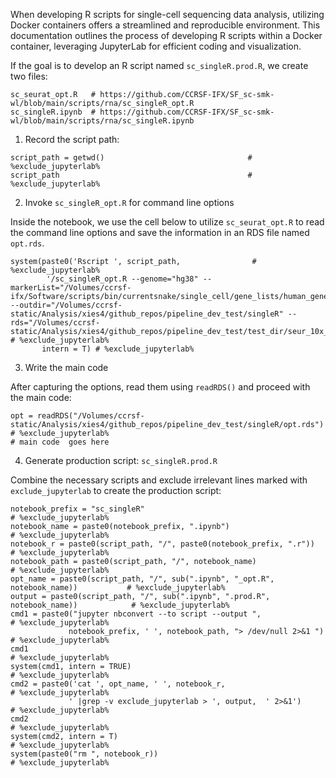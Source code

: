 When developing R scripts for single-cell sequencing data analysis, utilizing Docker containers offers a streamlined and reproducible environment. This documentation outlines the process of developing R scripts within a Docker container, leveraging JupyterLab for efficient coding and visualization.

If the goal is to develop an R script named `sc_singleR.prod.R`, we create two files: 
```
sc_seurat_opt.R   # https://github.com/CCRSF-IFX/SF_sc-smk-wl/blob/main/scripts/rna/sc_singleR_opt.R
sc_singleR.ipynb  # https://github.com/CCRSF-IFX/SF_sc-smk-wl/blob/main/scripts/rna/sc_singleR.ipynb
```

1. Record the script path:

```
script_path = getwd()                                # %exclude_jupyterlab%
script_path                                          # %exclude_jupyterlab%
```

2. Invoke `sc_singleR_opt.R` for command line options 

Inside the notebook, we use the cell below to utilize `sc_seurat_opt.R` to read the command line options and save the information in an RDS file named `opt.rds`. 

```
system(paste0('Rscript ', script_path,                # %exclude_jupyterlab%
        '/sc_singleR_opt.R --genome="hg38" --markerList="/Volumes/ccrsf-ifx/Software/scripts/bin/currentsnake/single_cell/gene_lists/human_gene_list.csv" --outdir="/Volumes/ccrsf-static/Analysis/xies4/github_repos/pipeline_dev_test/singleR" --rds="/Volumes/ccrsf-static/Analysis/xies4/github_repos/pipeline_dev_test/test_dir/seur_10x_cluster_object.rds"'),  # %exclude_jupyterlab%
       intern = T) # %exclude_jupyterlab%
```

3. Write the main code

After capturing the options, read them using `readRDS()` and proceed with the main code: 

```
opt = readRDS("/Volumes/ccrsf-static/Analysis/xies4/github_repos/pipeline_dev_test/singleR/opt.rds")         # %exclude_jupyterlab%
# main code  goes here
```

4. Generate production script: `sc_singleR.prod.R`

Combine the necessary scripts and exclude irrelevant lines marked with `exclude_jupyterlab` to create the production script:

```
notebook_prefix = "sc_singleR"                                                         # %exclude_jupyterlab%
notebook_name = paste0(notebook_prefix, ".ipynb")                                     # %exclude_jupyterlab%
notebook_r = paste0(script_path, "/", paste0(notebook_prefix, ".r"))                  # %exclude_jupyterlab%
notebook_path = paste0(script_path, "/", notebook_name)                               # %exclude_jupyterlab%
opt_name = paste0(script_path, "/", sub(".ipynb", "_opt.R", notebook_name))           # %exclude_jupyterlab%
output = paste0(script_path, "/", sub(".ipynb", ".prod.R", notebook_name))            # %exclude_jupyterlab%
cmd1 = paste0("jupyter nbconvert --to script --output ",                              # %exclude_jupyterlab%
             notebook_prefix, ' ', notebook_path, "> /dev/null 2>&1 ")                # %exclude_jupyterlab%
cmd1                                                                                  # %exclude_jupyterlab%
system(cmd1, intern = TRUE)                                                            # %exclude_jupyterlab%
cmd2 = paste0('cat ', opt_name, ' ', notebook_r,                                      # %exclude_jupyterlab%
             ' |grep -v exclude_jupyterlab > ', output,  ' 2>&1')                     # %exclude_jupyterlab%
cmd2                                                                                  # %exclude_jupyterlab%
system(cmd2, intern = T)                                                              # %exclude_jupyterlab%
system(paste0("rm ", notebook_r))                                                     # %exclude_jupyterlab%  
```

